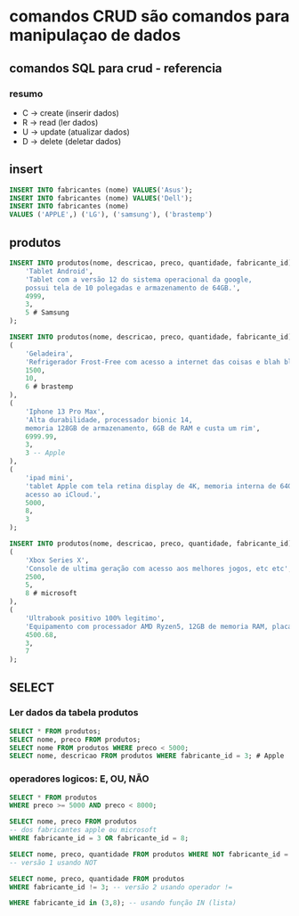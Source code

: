 # comandos CRUD são comandos para manipulaçao de dados

## comandos SQL para crud - referencia

### resumo
- C -> create (inserir dados)
- R -> read (ler dados)
- U -> update (atualizar dados)
- D -> delete (deletar dados)

## insert
``` sql
INSERT INTO fabricantes (nome) VALUES('Asus');
INSERT INTO fabricantes (nome) VALUES('Dell');
INSERT INTO fabricantes (nome)
VALUES ('APPLE',) ('LG'), ('samsung'), ('brastemp')
```

## produtos

```sql
INSERT INTO produtos(nome, descricao, preco, quantidade, fabricante_id) VALUES(
    'Tablet Android',
    'Tablet com a versão 12 do sistema operacional da google, 
    possui tela de 10 polegadas e armazenamento de 64GB.', 
    4999,
    3, 
    5 # Samsung
);

INSERT INTO produtos(nome, descricao, preco, quantidade, fabricante_id) VALUES
(
    'Geladeira',
    'Refrigerador Frost-Free com acesso a internet das coisas e blah blah blah',
    1500,
    10,
    6 # brastemp
),
(
    'Iphone 13 Pro Max',
    'Alta durabilidade, processador bionic 14, 
    memoria 128GB de armazenamento, 6GB de RAM e custa um rim',
    6999.99,
    3,
    3 -- Apple
),
(
    'ipad mini',
    'tablet Apple com tela retina display de 4K, memoria interna de 64GB,
    acesso ao iCloud.',
    5000,
    8,
    3 
);

INSERT INTO produtos(nome, descricao, preco, quantidade, fabricante_id) VALUES 
(
    'Xbox Series X',
    'Console de ultima geração com acesso aos melhores jogos, etc etc',
    2500,
    5,
    8 # microsoft
),
(
    'Ultrabook positivo 100% legitimo',
    'Equipamento com processador AMD Ryzen5, 12GB de memoria RAM, placa de video Nvidia RTX 3060',
    4500.68,
    3,
    7
); 
```

## SELECT

### Ler dados da tabela produtos
```sql
SELECT * FROM produtos;
SELECT nome, preco FROM produtos;
SELECT nome FROM produtos WHERE preco < 5000;
SELECT nome, descricao FROM produtos WHERE fabricante_id = 3; # Apple
```

### operadores logicos: E, OU, NÃO
```sql
SELECT * FROM produtos
WHERE preco >= 5000 AND preco < 8000;

SELECT nome, preco FROM produtos
-- dos fabricantes apple ou microsoft
WHERE fabricante_id = 3 OR fabricante_id = 8;

SELECT nome, preco, quantidade FROM produtos WHERE NOT fabricante_id = 3;
-- versão 1 usando NOT

SELECT nome, preco, quantidade FROM produtos
WHERE fabricante_id != 3; -- versão 2 usando operador !=

WHERE fabricante_id in (3,8); -- usando função IN (lista)
```